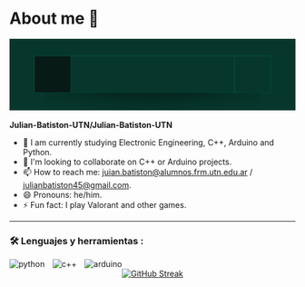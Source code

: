 # About me 👋

<div id="header" align="center">
  <img src="https://github.com/Julian-Batiston-UTN/Julian-Batiston-UTN/blob/main/BannerJulinBatistn-GitHub-ezgif.com-loop-count.gif" width="800" alt="Banner">
</div>


**Julian-Batiston-UTN/Julian-Batiston-UTN** <!--is a ✨ _special_ ✨ repository because its `README.md` (this file) appears on your GitHub profile.-->

- 🌱 I am currently studying Electronic Engineering, C++, Arduino and Python.
- 👯 I'm looking to collaborate on C++ or Arduino projects.
- 📫 How to reach me: juian.batiston@alumnos.frm.utn.edu.ar / julianbatiston45@gmail.com.
- 😄 Pronouns: he/him.
- ⚡ Fun fact: I play Valorant and other games.

---

### :hammer_and_wrench: Lenguajes y herramientas :

<div id="header" align="left">
    <img decoding="async" src="https://img.shields.io/badge/Python-3776AB?style=for-the-badge&logo=python&logoColor=white" alt="python" style="display: inline-block; margin-right: 10px; pointer-events: none;"/>
    <img decoding="async" src="https://img.shields.io/badge/C%2B%2B-00599C?style=for-the-badge&logo=c%2B%2B&logoColor=white" alt="c++" style="display: inline-block; margin-right: 10px; pointer-events: none;"/>
    <img decoding="async" src="https://img.shields.io/badge/Arduino-00979D?style=for-the-badge&logo=arduino&logoColor=white" alt="arduino" style="display: inline-block; pointer-events: none;"/>
</div>

<div align="center">
  <a href="https://git.io/streak-stats">
    <img src="http://github-readme-streak-stats.herokuapp.com?user=Julian-Batiston-UTN&theme=dark&background=000000" alt="GitHub Streak"/>
  </a>
</div>


